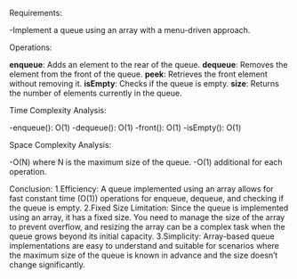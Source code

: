 Requirements:

-Implement a queue using an array with a menu-driven approach.

Operations:

**enqueue**: Adds an element to the rear of the queue.
**dequeue**: Removes the element from the front of the queue.
**peek**: Retrieves the front element without removing it.
**isEmpty**: Checks if the queue is empty.
**size**: Returns the number of elements currently in the queue.

Time Complexity Analysis:

-enqueue(): O(1)
-dequeue(): O(1)
-front(): O(1)
-isEmpty(): O(1)

Space Complexity Analysis:

-O(N) where N is the maximum size of the queue.
-O(1) additional for each operation.

Conclusion:
1.Efficiency: A queue implemented using an array allows for fast constant time (O(1)) operations for enqueue, dequeue, and checking if the queue is empty.
2.Fixed Size Limitation: Since the queue is implemented using an array, it has a fixed size. You need to manage the size of the array to prevent overflow, and resizing the array can be a complex task when the queue grows beyond its initial capacity.
3.Simplicity: Array-based queue implementations are easy to understand and suitable for scenarios where the maximum size of the queue is known in advance and the size doesn’t change significantly.
